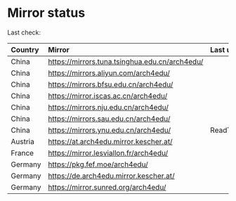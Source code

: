<script src="./time.js"></script>
# Mirror status
Last check: <script type="text/javascript">localize(1684657196.4656765);</script>

|Country|Mirror|Last update|
|:------|:-----|:----------|
|China|https://mirrors.tuna.tsinghua.edu.cn/arch4edu/|<script type="text/javascript">localize(1684564106);</script>|
|China|https://mirrors.aliyun.com/arch4edu/|<script type="text/javascript">localize(1684564106);</script>|
|China|https://mirrors.bfsu.edu.cn/arch4edu/|<script type="text/javascript">localize(1684564106);</script>|
|China|https://mirror.iscas.ac.cn/arch4edu/|<script type="text/javascript">localize(1684564106);</script>|
|China|https://mirrors.nju.edu.cn/arch4edu/|<script type="text/javascript">localize(1684564106);</script>|
|China|https://mirrors.sau.edu.cn/arch4edu/|<script type="text/javascript">localize(1673850842);</script>|
|China|https://mirrors.ynu.edu.cn/arch4edu/|ReadTimeout|
|Austria|https://at.arch4edu.mirror.kescher.at/|<script type="text/javascript">localize(1684564106);</script>|
|France|https://mirror.lesviallon.fr/arch4edu/|<script type="text/javascript">localize(1684564106);</script>|
|Germany|https://pkg.fef.moe/arch4edu/|<script type="text/javascript">localize(1684564106);</script>|
|Germany|https://de.arch4edu.mirror.kescher.at/|<script type="text/javascript">localize(1684564106);</script>|
|Germany|https://mirror.sunred.org/arch4edu/|<script type="text/javascript">localize(1684564106);</script>|

<script src="./tablefilter/tablefilter.js"></script>
<script src="./table.js"></script>